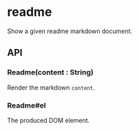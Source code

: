 
# readme

  Show a given readme markdown document.

## API

### Readme(content : String)

Render the markdown `content`.

### Readme#el

The produced DOM element.

